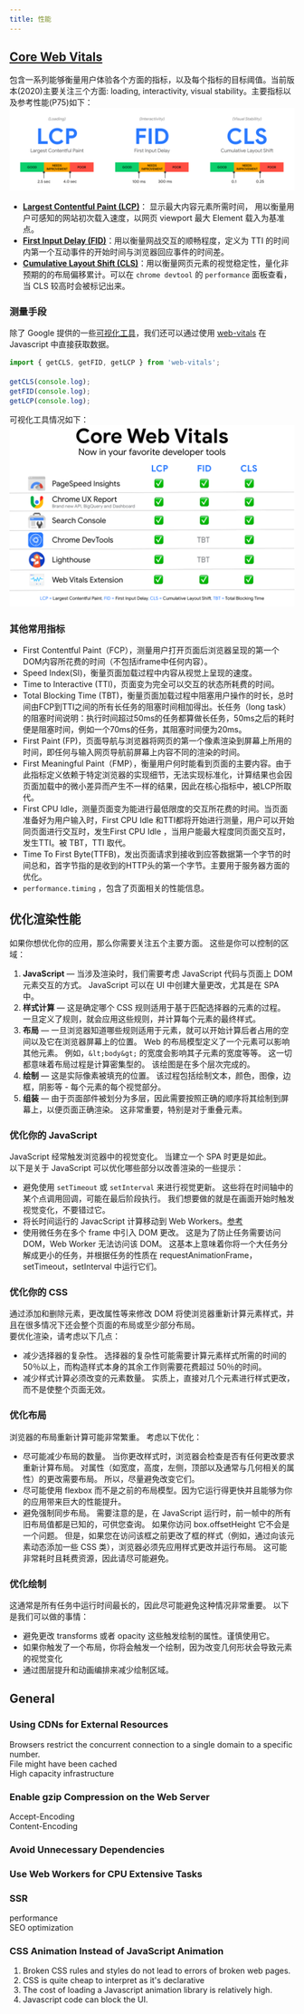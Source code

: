 ```yaml
---
title: 性能
---
```


## [Core Web Vitals](https://web.dev/vitals/)

包含一系列能够衡量用户体验各个方面的指标，以及每个指标的目标阈值。当前版本(2020)主要关注三个方面: loading, interactivity, visual stability。主要指标以及参考性能(P75)如下：
![image.png](/img/docs/general-performance/core-web-vitals.svg)

- **[Largest Contentful Paint (LCP)](https://web.dev/lcp/)**： 显示最大内容元素所需时间， 用以衡量用户可感知的网站初次载入速度，以网页 viewport 最大 Element 载入为基准点。
- **[First Input Delay (FID)](https://web.dev/fid/)**：用以衡量网战交互的顺畅程度，定义为 TTI 的时间内第一个互动事件的开始时间与浏览器回应事件的时间差。
- **[Cumulative Layout Shift (CLS)](https://web.dev/cls/)**：用以衡量网页元素的视觉稳定性，量化非预期的的布局偏移累计。可以在 `chrome devtool` 的 `performance` 面板查看，当 CLS 较高时会被标记出来。

### 测量手段
除了 Google 提供的一些[可视化工具](https://web.dev/vitals-tools/)，我们还可以通过使用 [web-vitals](https://github.com/GoogleChrome/web-vitals) 在 Javascript 中直接获取数据。

```javascript
import { getCLS, getFID, getLCP } from 'web-vitals';

getCLS(console.log);
getFID(console.log);
getLCP(console.log);
```

可视化工具情况如下：
![image.png](/img/docs/general-performance/Vitals-Tools-1.png)

### 其他常用指标

* First Contentful Paint（FCP），测量用户打开页面后浏览器呈现的第一个DOM内容所花费的时间（不包括iframe中任何内容）。
* Speed Index(SI)，衡量页面加载过程中内容从视觉上呈现的速度。
* Time to Interactive (TTI)，页面变为完全可以交互的状态所耗费的时间。
* Total Blocking Time (TBT)，衡量页面加载过程中阻塞用户操作的时长，总时间由FCP到TTI之间的所有长任务的阻塞时间相加得出。长任务（long task）的阻塞时间说明：执行时间超过50ms的任务都算做长任务，50ms之后的耗时便是阻塞时间，例如一个70ms的任务，其阻塞时间便为20ms。
* First Paint (FP)，页面导航与浏览器将网页的第一个像素渲染到屏幕上所用的时间，即任何与输入网页导航前屏幕上内容不同的渲染的时间。
* First Meaningful Paint（FMP），衡量用户何时能看到页面的主要内容。由于此指标定义依赖于特定浏览器的实现细节，无法实现标准化，计算结果也会因页面加载中的微小差异而产生不一样的结果，因此在核心指标中，被LCP所取代。
* First CPU Idle，测量页面变为能进行最低限度的交互所花费的时间。当页面准备好为用户输入时，First CPU Idle 和TTI都将开始进行测量，用户可以开始同页面进行交互时，发生First CPU Idle ，当用户能最大程度同页面交互时，发生TTI。被 TBT，TTI 取代。
* Time To First Byte(TTFB)，发出页面请求到接收到应答数据第一个字节的时间总和，首字节指的是收到的HTTP头的第一个字节。主要用于服务器方面的优化。
* `performance.timing` ，包含了页面相关的性能信息。



## 优化渲染性能

如果你想优化你的应用，那么你需要关注五个主要方面。 这些是你可以控制的区域：

1. **JavaScript** — 当涉及渲染时，我们需要考虑 JavaScript 代码与页面上 DOM 元素交互的方式。 JavaScript 可以在 UI 中创建大量更改，尤其是在 SPA 中。
2. **样式计算** — 这是确定哪个 CSS 规则适用于基于匹配选择器的元素的过程。 一旦定义了规则，就会应用这些规则，并计算每个元素的最终样式。
3. **布局** — 一旦浏览器知道哪些规则适用于元素，就可以开始计算后者占用的空间以及它在浏览器屏幕上的位置。 Web 的布局模型定义了一个元素可以影响其他元素。 例如，`&lt;body&gt;` 的宽度会影响其子元素的宽度等等。 这一切都意味着布局过程是计算密集型的。 该绘图是在多个层次完成的。
4. **绘制** — 这是实际像素被填充的位置。 该过程包括绘制文本，颜色，图像，边框，阴影等 - 每个元素的每个视觉部分。
5. **组装** — 由于页面部件被划分为多层，因此需要按照正确的顺序将其绘制到屏幕上，以便页面正确渲染。 这非常重要，特别是对于重叠元素。

### 优化你的 JavaScript

JavaScript 经常触发浏览器中的视觉变化。 当建立一个 SPA 时更是如此。<br />
以下是关于 JavaScript 可以优化哪些部分以改善渲染的一些提示：

- 避免使用 `setTimeout` 或 `setInterval` 来进行视觉更新。 这些将在时间轴中的某个点调用回调，可能在最后阶段执行。 我们想要做的就是在画面开始时触发视觉变化，不要错过它。
- 将长时间运行的 JavacScript 计算移动到 Web Workers。[参考](https://blog.sessionstack.com/how-javascript-works-the-building-blocks-of-web-workers-5-cases-when-you-should-use-them-a547c0757f6a)
- 使用微任务在多个 frame 中引入 DOM 更改。 这是为了防止任务需要访问 DOM，Web Worker 无法访问该 DOM。 这基本上意味着你将一个大任务分解成更小的任务，并根据任务的性质在 requestAnimationFrame，setTimeout，setInterval 中运行它们。

### 优化你的 CSS

通过添加和删除元素，更改属性等来修改 DOM 将使浏览器重新计算元素样式，并且在很多情况下还会整个页面的布局或至少部分布局。<br />
要优化渲染，请考虑以下几点：

- 减少选择器的复杂性。 选择器的复杂性可能需要计算元素样式所需的时间的 50％以上，而构造样式本身的其余工作则需要花费超过 50％的时间。
- 减少样式计算必须改变的元素数量。 实质上，直接对几个元素进行样式更改，而不是使整个页面无效。

### 优化布局

浏览器的布局重新计算可能非常繁重。 考虑以下优化：

- 尽可能减少布局的数量。 当你更改样式时，浏览器会检查是否有任何更改要求重新计算布局。 对属性（如宽度，高度，左侧，顶部以及通常与几何相关的属性）的更改需要布局。 所以，尽量避免改变它们。
- 尽可能使用 flexbox 而不是之前的布局模型。因为它运行得更快并且能够为你的应用带来巨大的性能提升。
- 避免强制同步布局。 需要注意的是，在 JavaScript 运行时，前一帧中的所有旧布局值都是已知的，可供您查询。 如果你访问 box.offsetHeight 它不会是一个问题。 但是，如果您在访问该框之前更改了框的样式（例如，通过向该元素动态添加一些 CSS 类），浏览器必须先应用样式更改并运行布局。 这可能非常耗时且耗费资源，因此请尽可能避免。

### 优化绘制
这通常是所有任务中运行时间最长的，因此尽可能避免这种情况非常重要。 以下是我们可以做的事情：

- 避免更改 transforms 或者 opacity 这些触发绘制的属性。谨慎使用它。
- 如果你触发了一个布局，你将会触发一个绘制，因为改变几何形状会导致元素的视觉变化
- 通过图层提升和动画编排来减少绘制区域。



## General

### Using CDNs for External Resources
Browsers restrict the concurrent connection to a single domain to a specific number.  
File might have been cached  
High capacity infrastructure  

### Enable gzip Compression on the Web Server
Accept-Encoding  
Content-Encoding  

### Avoid Unnecessary Dependencies

### Use Web Workers for CPU Extensive Tasks

### SSR
performance  
SEO optimization  

### CSS Animation Instead of JavaScript Animation
1. Broken CSS rules and styles do not lead to errors of broken web pages.
2. CSS is quite cheap to interpret as it's declarative
3. The cost of loading a Javascript animation library is relatively high.
4. Javascript code can block the UI.